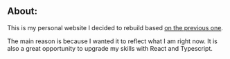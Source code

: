 ## About:
This is my personal website I decided to rebuild based [on the previous one](https://github.com/filippo-floramo/filippo-floramo.github.io). 

The main reason is because I wanted it to reflect what I am right now.
It is also a great opportunity to upgrade my skills with React and Typescript.